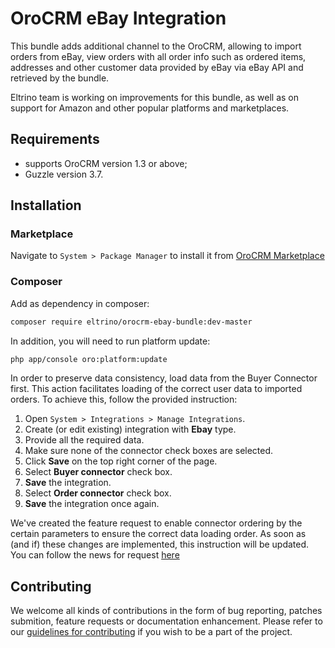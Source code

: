 # OroCRM eBay Integration

This bundle adds additional channel to the OroCRM, allowing to import orders from eBay, view orders with all order info such as ordered items, addresses and other customer data provided by eBay via eBay API and retrieved by the bundle.

Eltrino team is working on improvements for this bundle, as well as on support for Amazon and other popular platforms and marketplaces.

## Requirements

- supports OroCRM version 1.3 or above; 
- Guzzle version 3.7.

## Installation

### Marketplace

Navigate to `System > Package Manager` to install it from [OroCRM Marketplace][1]

### Composer

Add as dependency in composer:
```bash
composer require eltrino/orocrm-ebay-bundle:dev-master
```

In addition, you will need to run platform update:
```bash
php app/console oro:platform:update
```

In order to preserve data consistency, load data from the Buyer Connector first.
This action facilitates loading of the correct user data to imported orders.
To achieve this, follow the provided instruction:

1. Open `System > Integrations > Manage Integrations`.
2. Create (or edit existing) integration with **Ebay** type.
3. Provide all the required data.
4. Make sure none of the connector check boxes are selected.
5. Click **Save** on the top right corner of the page. 
6. Select **Buyer connector** check box.
7. **Save** the integration.
8. Select **Order connector** check box.
9. **Save** the integration once again.

We've created the feature request to enable connector ordering by the certain parameters to ensure the correct data loading order. As soon as (and if) these changes are implemented, this instruction will be updated.
You can follow the news for request [here][2]

[1]: http://www.orocrm.com/marketplace/oro-crm/package/orocrm-ebay-integration
[2]: http://www.orocrm.com/forums/topic/ordering-the-integration-connectors-by-parameter

## Contributing

We welcome all kinds of contributions in the form of bug reporting, patches submition, feature requests or documentation enhancement. Please refer to our [guidelines for contributing](https://github.com/eltrino/EltrinoOroCRMEbayBundle/blob/master/Contributing.md) if you wish to be a part of the project.
